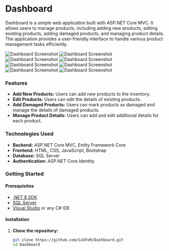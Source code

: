 # Dashboard

Dashboard is a simple web application built with ASP.NET Core MVC. It allows users to manage products, including adding new products, editing existing products, adding damaged products, and managing product details. The application provides a user-friendly interface to handle various product management tasks efficiently.

![Dashboard Screenshot](images/login.jpg)
![Dashboard Screenshot](images/Home.jpg)
![Dashboard Screenshot](images/AddNewItem.jpg)
![Dashboard Screenshot](images/AddNewItemModal.jpg)
![Dashboard Screenshot](images/AddProductsDetails.jpg)
![Dashboard Screenshot](images/ProductsDetails.jpg)
![Dashboard Screenshot](images/EditProductsDetails.jpg)
![Dashboard Screenshot](images/DamagedProducts.jpg)


### Features

- **Add New Products:** Users can add new products to the inventory.
- **Edit Products:** Users can edit the details of existing products.
- **Add Damaged Products:** Users can mark products as damaged and manage the details of damaged products.
- **Manage Product Details:** Users can add and edit additional details for each product.

### Technologies Used

- **Backend:** ASP.NET Core MVC, Entity Framework Core
- **Frontend:** HTML, CSS, JavaScript, Bootstrap
- **Database:** SQL Server
- **Authentication:** ASP.NET Core Identity

### Getting Started

#### Prerequisites

- [.NET 8 SDK](https://dotnet.microsoft.com/download/dotnet/8.0)
- [SQL Server](https://www.microsoft.com/en-us/sql-server/sql-server-downloads)
- [Visual Studio](https://visualstudio.microsoft.com/) or any C# IDE

#### Installation

1. **Clone the repository:**

   ```bash
   git clone https://github.com/CaSFoR/Dashboard.git
   cd Dashboard
